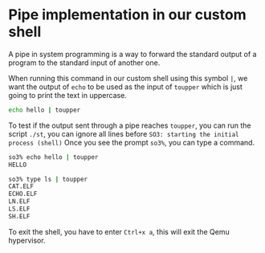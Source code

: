 # Pipe implementation in our custom shell
A pipe in system programming is a way to forward the standard output
of a program to the standard input of another one.

When running this command in our custom shell using this symbol `|`,
we want the output of `echo` to be used as the input of `toupper`
which is just going to print the text in uppercase.
```sh
echo hello | toupper
```

To test if the output sent through a pipe reaches `toupper`, 
you can run the script `./st`, you can ignore all lines before
`SO3: starting the initial process (shell)`
Once you see the prompt `so3%`, you can type a command.

```sh
so3% echo hello | toupper
HELLO
```

```sh
so3% type ls | toupper
CAT.ELF
ECHO.ELF
LN.ELF
LS.ELF
SH.ELF
```

To exit the shell, you have to enter `Ctrl+x a`,
this will exit the Qemu hypervisor.

